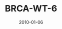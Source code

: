 ---
title: BRCA-WT-6
image: https://www.cycif.org/assets/img/mehta-2020/BRCA-WT-6.jpg
date: '2010-01-06'
minerva_link: https://www.cycif.org/data/mehta-2020/osd-BRCA-WT-6.html
info_link: https://www.cycif.org/data/mehta-2020/index.html
show_page_link: false
---